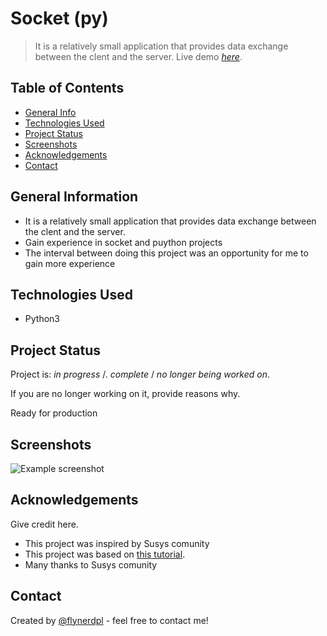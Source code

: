 # Socket (py)
> It is a relatively small application that provides data exchange between the clent and the server.
> Live demo [_here_](http://127.0.0.1:8000/). <!-- If you have the project hosted somewhere, include the link here. -->

## Table of Contents
* [General Info](#general-information)
* [Technologies Used](#technologies-used)
* [Project Status](#project-status)
* [Screenshots](#screenshots)
* [Acknowledgements](#acknowledgements)
* [Contact](#contact)
<!-- * [License](#license) -->



## General Information
- It is a relatively small application that provides data exchange between the clent and the server.
- Gain experience in socket and puython projects
- The interval between doing this project was an opportunity for me to gain more experience
<!-- You don't have to answer all the questions - just the ones relevant to your project. -->


## Technologies Used
- Python3



## Project Status
Project is: _in progress_ /.  _complete_ / _no longer being worked on_.

If you are no longer working on it, provide reasons why.

Ready for production


## Screenshots
![Example screenshot](https://i.ytimg.com/vi/6sHGBXwkFQU/maxresdefault.jpg)
<!-- If you have screenshots you'd like to share, include them here. -->


## Acknowledgements
Give credit here.
- This project was inspired by Susys comunity
- This project was based on [this tutorial](https://susysacademy.uz/).
- Many thanks to Susys comunity


## Contact
Created by [@flynerdpl](https://ravshanfayziyev.netlify.app/) - feel free to contact me!


<!-- Optional -->
<!-- ## License -->
<!-- This project is open source and available under the [... License](). -->

<!-- You don't have to include all sections - just the one's relevant to your project -->

